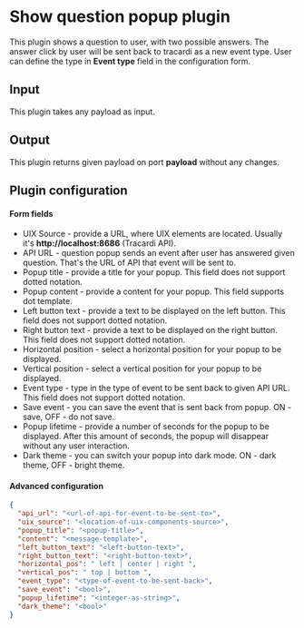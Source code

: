 # Show question popup plugin

This plugin shows a question to user, with two possible answers. The answer click by user will be sent back to tracardi 
as a new event type. User can define the type in __Event type__ field in the configuration form.  

## Input

This plugin takes any payload as input.

## Output 

This plugin returns given payload on port **payload** without any changes.

## Plugin configuration

#### Form fields 

- UIX Source - provide a URL, where UIX elements are located. Usually it's
  **http://localhost:8686** (Tracardi API).
- API URL - question popup sends an event after user has answered given question.
  That's the URL of API that event will be sent to.
- Popup title - provide a title for your popup. This field does not support dotted notation.
- Popup content - provide a content for your popup. This field supports dot template.
- Left button text - provide a text to be displayed on the left button. This field does not support
  dotted notation.
- Right button text - provide a text to be displayed on the right button. This field does not support
  dotted notation.
- Horizontal position - select a horizontal position for your popup to be displayed.
- Vertical position - select a vertical position for your popup to be displayed.
- Event type - type in the type of event to be sent back to given API URL. This field does not support
  dotted notation.
- Save event - you can save the event that is sent back from popup. ON - save, OFF - do not save.
- Popup lifetime - provide a number of seconds for the popup to be displayed. After this amount of
  seconds, the popup will disappear without any user interaction.
- Dark theme - you can switch your popup into dark mode. ON - dark theme, OFF - bright theme.

#### Advanced configuration

```json
{
  "api_url": "<url-of-api-for-event-to-be-sent-to>",
  "uix_source": "<location-of-uix-components-source>",
  "popup_title": "<popup-title>",
  "content": "<message-template>",
  "left_button_text": "<left-button-text>",
  "right_button_text": "<right-button-text>",
  "horizontal_pos": " left | center | right ",
  "vertical_pos": " top | bottom ",
  "event_type": "<type-of-event-to-be-sent-back>",
  "save_event": "<bool>",
  "popup_lifetime": "<integer-as-string>",
  "dark_theme": "<bool>"
}
```
